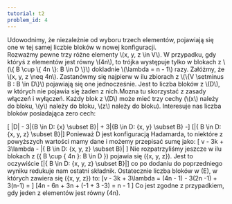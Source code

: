 ```yaml
---
tutorial: t2
problem_id: 4
---
```

<div>
Udowodnimy, że niezależnie od wyboru trzech elementów, pojawiają się one w tej samej liczbie bloków w nowej konfiguracji.
<br>
Rozważmy pewne trzy różne elementy \(x, y, z \in V\).
W przypadku, gdy któryś z elementów jest równy \(4n\), to trójka występuje tylko w
blokach z \(\{ B \cup \{ 4n \}: B \in D \}\) dokladnie \(\lambda = n - 1\) razy.
Załóżmy, że \(x, y, z \neq 4n\).
Zastanówmy się najpierw w ilu zbiorach z \(\{V \setminus B : B \in D\}\) pojawiają
się one jednocześnie. Jest to liczba bloków z \(D\), w których nie pojawia się żaden z nich.Mozna tu skorzystać z zasady włączeń i wyłączeń.
Każdy blok z \(D\) może mieć trzy cechy (\(x\) należy do bloku,
\(y\) należy do bloku, \(z\) należy do bloku).
Interesuje nas liczba bloków posiadająca zero cech: 

\[ |D| - 3|\{B \in D: \{x\} \subset B\}| + 3|\{B \in D: \{x, y\} \subset B\} -\]
\[|\{ B \in D: \{x, y, z\} \subset B\}|\]
Ponieważ D jest konfiguracją Hadamarda, to niektóre z powyższych wartości mamy dane i możemy przepisać sumę jako:
\[ v - 3k + 3\lambda - |\{ B \in D:  \{x, y, z\} \subset B\}| \]
Nie rozpatrzyliśmy jeszcze w ilu blokach z \(\{ B \cup \{ 4n \}: B \in D \}\) pojawia się \(\{x, y, z\}\). Jest to oczywiście
\[|\{ B \in D:  \{x, y, z\} \subset B\}|\]
co po dodaniu do poprzedniego wyniku redukuje nam ostatni składnik. Ostatecznie  liczba bloków w \(E\), w których zawiera się \(\{x, y, z\}\) to:
\[v - 3k + 3\lambda = (4n - 1) - 3(2n -1) + 3(n-1) = \]
\[4n - 6n + 3n + (-1 + 3 -3) = n - 1 \]
Co jest zgodne z przypadkiem, gdy jeden z elementów jest równy \(4n\).
</div>

